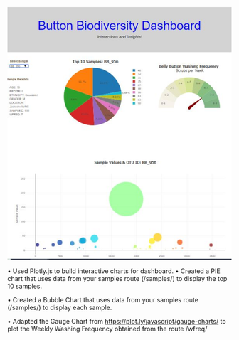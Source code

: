 
![](BBDashboard.JPG?style=centerme)

•	Used Plotly.js to build interactive charts for dashboard.
•	Created a PIE chart that uses data from your samples route (/samples/<sample>) to display the top 10 samples.

•	Created a Bubble Chart that uses data from your samples route (/samples/<sample>) to display each sample.

•	Adapted the Gauge Chart from https://plot.ly/javascript/gauge-charts/ to plot the Weekly Washing Frequency obtained from the route /wfreq/<sample>
